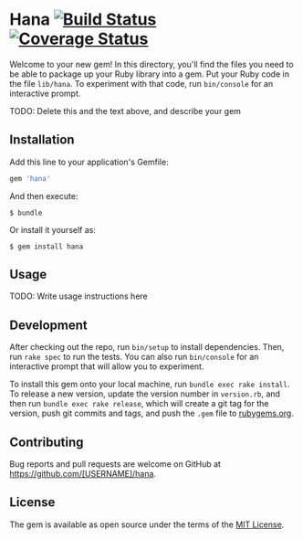 # Hana [![Build Status](https://travis-ci.org/andela-tfowotade/hana.svg?branch=develop)](https://travis-ci.org/andela-tfowotade/hana) [![Coverage Status](https://coveralls.io/repos/github/andela-tfowotade/hana/badge.svg?branch=ch-app-config-130105879)](https://coveralls.io/github/andela-tfowotade/hana?branch=ch-app-config-130105879)

Welcome to your new gem! In this directory, you'll find the files you need to be able to package up your Ruby library into a gem. Put your Ruby code in the file `lib/hana`. To experiment with that code, run `bin/console` for an interactive prompt.

TODO: Delete this and the text above, and describe your gem

## Installation

Add this line to your application's Gemfile:

```ruby
gem 'hana'
```

And then execute:

    $ bundle

Or install it yourself as:

    $ gem install hana

## Usage

TODO: Write usage instructions here

## Development

After checking out the repo, run `bin/setup` to install dependencies. Then, run `rake spec` to run the tests. You can also run `bin/console` for an interactive prompt that will allow you to experiment.

To install this gem onto your local machine, run `bundle exec rake install`. To release a new version, update the version number in `version.rb`, and then run `bundle exec rake release`, which will create a git tag for the version, push git commits and tags, and push the `.gem` file to [rubygems.org](https://rubygems.org).

## Contributing

Bug reports and pull requests are welcome on GitHub at https://github.com/[USERNAME]/hana.


## License

The gem is available as open source under the terms of the [MIT License](http://opensource.org/licenses/MIT).

